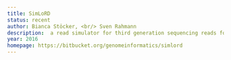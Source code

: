 ```yaml
---
title: SimLoRD
status: recent
author: Bianca Stöcker, <br/> Sven Rahmann
description:  a read simulator for third generation sequencing reads focused on the Pacific Biosciences SMRT error model
year: 2016
homepage: https://bitbucket.org/genomeinformatics/simlord
---
```


